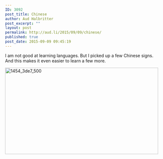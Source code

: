 ```yaml
---
ID: 3092
post_title: Chinese
author: Aud Halbritter
post_excerpt: ""
layout: post
permalink: http://aud.li/2015/09/09/chinese/
published: true
post_date: 2015-09-09 09:45:19
---
```

I am not good at learning languages. But I picked up a few Chinese signs. And this makes it even easier to learn a few more.

<a href="http://aud.li/wp-content/uploads/2015/09/1454_3de7_500.png"><img class="alignnone size-full wp-image-3094" src="http://aud.li/wp-content/uploads/2015/09/1454_3de7_500.png" alt="1454_3de7_500" width="500" height="282" /></a>